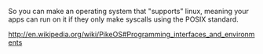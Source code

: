 
So you can make an operating system that "supports" linux, meaning your apps can run on it if they only make syscalls using the POSIX standard.

http://en.wikipedia.org/wiki/PikeOS#Programming_interfaces_and_environments

